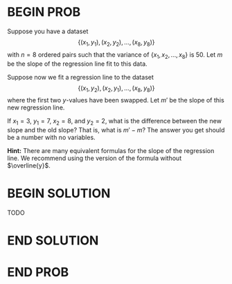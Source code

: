 # BEGIN PROB

Suppose you have a dataset 
$$\{(x_1, y_1), (x_2,y_2), \dots, (x_8, y_8)\}$$ 
with $n=8$ ordered pairs such that the variance of $\{x_1, x_2, \dots, x_8\}$ is 50. Let $m$ be the slope of the regression line fit to this data.

Suppose now we fit a regression line to the dataset
$$\{(x_1, y_2), (x_2,y_1), \dots, (x_8, y_8)\}$$ 
where the first two $y$-values have been swapped. Let $m'$ be the slope of this new regression line.

If $x_1 = 3$, $y_1 =7$, $x_2=8$, and $y_2=2$, what is the difference between the new slope and the old slope? That is, what is $m' - m$? The answer you get should be a number with no variables.

**Hint:** There are many equivalent formulas for the slope of the regression line. We recommend using the version of the formula without $\overline{y}$.

# BEGIN SOLUTION
TODO
# END SOLUTION
# END PROB